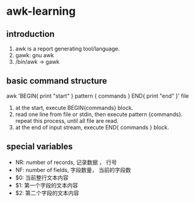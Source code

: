 # awk-learning

## introduction
1. awk is a report generating tool/language.
2. gawk: gnu awk
3. /bin/awk -> gawk


## basic command structure
awk 'BEGIN{ print "start" } pattern { commands } END{ print "end" }' file


1. at the start, execute BEGIN{commands} block.
2. read one line from file or stdin, then execute pattern {commands}. repeat this process, until all file are read.
3. at the end of input stream, execute END{ commands } block.


## special variables
- NR: number of records, 记录数据 ， 行号
- NF: number of fields, 字段数量， 当前的字段数
- $0: 当前整行文本内容
- $1: 第一个字段的文本内容
- $2: 第二个字段的文本内容





